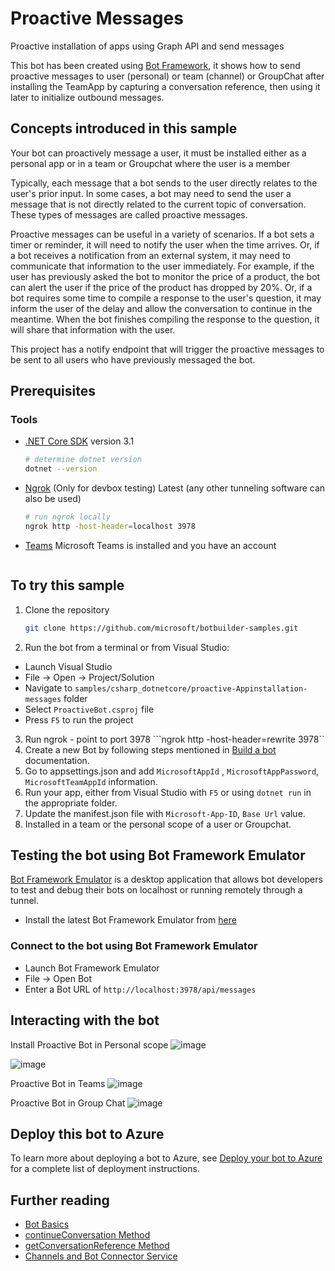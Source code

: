 # Proactive Messages

Proactive installation of apps using Graph API and send messages

This bot has been created using [Bot Framework](https://dev.botframework.com), it shows how to send proactive messages to user (personal) or team (channel) or GroupChat after installing the TeamApp by capturing a conversation reference, then using it later to initialize outbound messages.

## Concepts introduced in this sample

Your bot can proactively message a user, it must be installed either as a personal app or in a team or Groupchat where the user is a member

Typically, each message that a bot sends to the user directly relates to the user's prior input. In some cases, a bot may need to send the user a message that is not directly related to the current topic of conversation. These types of messages are called proactive messages.

Proactive messages can be useful in a variety of scenarios. If a bot sets a timer or reminder, it will need to notify the user when the time arrives. Or, if a bot receives a notification from an external system, it may need to communicate that information to the user immediately. For example, if the user has previously asked the bot to monitor the price of a product, the bot can alert the user if the price of the product has dropped by 20%. Or, if a bot requires some time to compile a response to the user's question, it may inform the user of the delay and allow the conversation to continue in the meantime. When the bot finishes compiling the response to the question, it will share that information with the user.

This project has a notify endpoint that will trigger the proactive messages to be sent to
all users who have previously messaged the bot.

## Prerequisites
### Tools

- [.NET Core SDK](https://dotnet.microsoft.com/download) version 3.1

  ```bash
  # determine dotnet version
  dotnet --version

- [Ngrok](https://ngrok.com/download) (Only for devbox testing) Latest (any other tunneling software can also be used)
  ```bash
  # run ngrok locally
  ngrok http -host-header=localhost 3978

- [Teams](https://teams.microsoft.com) Microsoft Teams is installed and you have an account
  ```

## To try this sample

1. Clone the repository

    ```bash
    git clone https://github.com/microsoft/botbuilder-samples.git
    ```
2. Run the bot from a terminal or from Visual Studio:

  - Launch Visual Studio
  - File -> Open -> Project/Solution
  - Navigate to `samples/csharp_dotnetcore/proactive-Appinstallation-messages` folder
  - Select `ProactiveBot.csproj` file
  - Press `F5` to run the project
3. Run ngrok - point to port 3978
   ```ngrok http -host-header=rewrite 3978``
4. Create a new Bot by following steps mentioned in [Build a bot](https://docs.microsoft.com/en-us/microsoftteams/platform/bots/what-are-bots?view=msteams-client-js-latest#build--a-bot-for-teams-with-the-microsoft-bot-framework) documentation.
5. Go to appsettings.json and add ```MicrosoftAppId``` ,  ```MicrosoftAppPassword```, ```MicrosoftTeamAppId``` information.
6. Run your app, either from Visual Studio with ```F5``` or using ```dotnet run``` in the appropriate folder.
7. Update the manifest.json file with ```Microsoft-App-ID```, ```Base Url```   value.
8. Installed in a team or the personal scope of a user or Groupchat.

## Testing the bot using Bot Framework Emulator

[Bot Framework Emulator](https://github.com/microsoft/botframework-emulator) is a desktop application that allows bot developers to test and debug their bots on localhost or running remotely through a tunnel.

- Install the latest Bot Framework Emulator from [here](https://github.com/Microsoft/BotFramework-Emulator/releases)

### Connect to the bot using Bot Framework Emulator

- Launch Bot Framework Emulator
- File -> Open Bot
- Enter a Bot URL of `http://localhost:3978/api/messages`

## Interacting with the bot

Install Proactive Bot in Personal scope
![image](https://user-images.githubusercontent.com/50989436/119795172-daad7d80-bef5-11eb-9874-3465d8d8ca3e.png)

![image](https://user-images.githubusercontent.com/50989436/119795259-ef8a1100-bef5-11eb-89a2-a4d4b3b496a3.png)

Proactive Bot in Teams
![image](https://user-images.githubusercontent.com/50989436/119795336-016bb400-bef6-11eb-8860-b2ba19d5dc0c.png)

Proactive Bot in Group Chat
![image](https://user-images.githubusercontent.com/50989436/119795404-0fb9d000-bef6-11eb-8609-62dddd811f6c.png)

## Deploy this bot to Azure

To learn more about deploying a bot to Azure, see [Deploy your bot to Azure](https://aka.ms/azuredeployment) for a complete list of deployment instructions.

## Further reading

- [Bot Basics](https://docs.microsoft.com/azure/bot-service/bot-builder-basics?view=azure-bot-service-4.0)
- [continueConversation Method](https://docs.microsoft.com/en-us/javascript/api/botbuilder/botframeworkadapter#continueconversation)
- [getConversationReference Method](https://docs.microsoft.com/en-us/javascript/api/botbuilder-core/turncontext#getconversationreference)
- [Channels and Bot Connector Service](https://docs.microsoft.com/en-us/azure/bot-service/bot-concepts?view=azure-bot-service-4.0)
